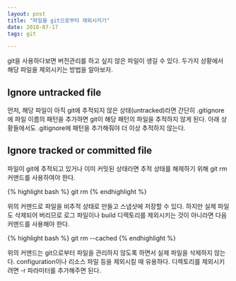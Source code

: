 ```yaml
---
layout: post
title: "파일을 git으로부터 제외시키기"
date: 2018-07-17
tags: git

---
```


git을 사용하다보면 버전관리를 하고 싶지 않은 파일이 생길 수 있다. 두가지 상황에서 해당 파일을 제외시키는 방법을 알아보자.

## Ignore untracked file
먼저, 해당 파일이 아직 git에 추적되지 않은 상태(untracked)라면 간단히 .gitignore에 파일 이름의 패턴을 추가하면 git이 해당 패턴의 파일을 추적하지 않게 된다. 아래 상황들에서도 .gitignore에 패턴을 추가해줘야 더 이상 추적하지 않는다.

## Ignore tracked or committed file
파일이 git에 추적되고 있거나 이미 커밋된 상태라면 추적 상태를 해제하기 위해 git rm 커맨드를 사용하여야 한다.

{% highlight bash %}
git rm <pattern or name>
{% endhighlight %}

위의 커맨드로 파일을 비추적 상태로 만들고 스냅샷에 저장할 수 있다. 하지만 실제 파일도 삭제되어 버리므로 로그 파일이나 build 디렉토리를 제외시키는 것이 아니라면 다음 커맨드를 사용해야 한다.

{% highlight bash %}
git rm --cached <pattern or name>
{% endhighlight %}

위의 커맨드는 git으로부터 파일을 관리하지 않도록 하면서 실제 파일을 삭제하지 않는다. configuration이나 리소스 파일 등을 제외시킬 때 유용하다. 디렉토리를 제외시키려면 -r 파라미터를 추가해주면 된다.
